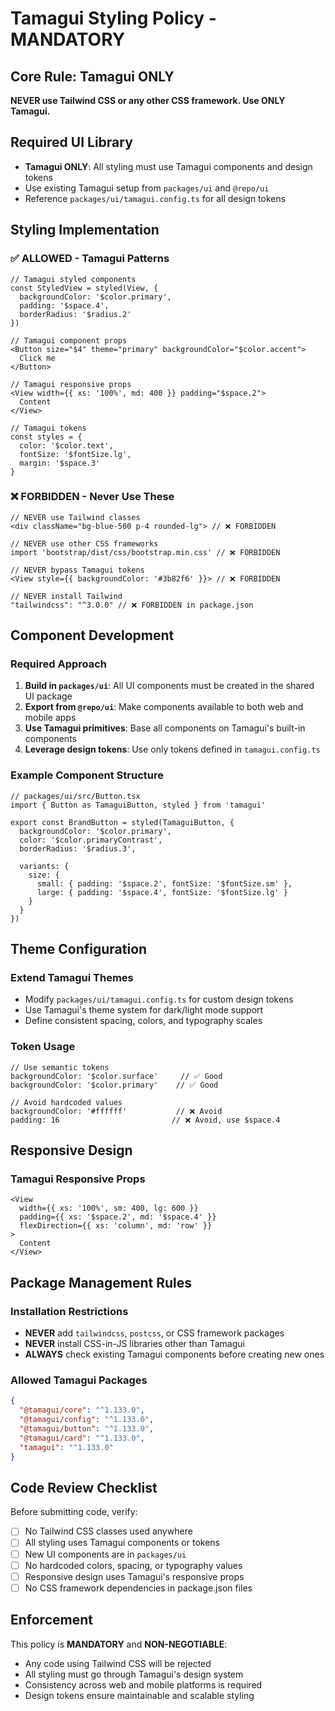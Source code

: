 # Tamagui Styling Policy - MANDATORY

## Core Rule: Tamagui ONLY

**NEVER use Tailwind CSS or any other CSS framework. Use ONLY Tamagui.**

## Required UI Library

- **Tamagui ONLY**: All styling must use Tamagui components and design tokens
- Use existing Tamagui setup from `packages/ui` and `@repo/ui`
- Reference `packages/ui/tamagui.config.ts` for all design tokens

## Styling Implementation

### ✅ ALLOWED - Tamagui Patterns
```tsx
// Tamagui styled components
const StyledView = styled(View, {
  backgroundColor: '$color.primary',
  padding: '$space.4',
  borderRadius: '$radius.2'
})

// Tamagui component props
<Button size="$4" theme="primary" backgroundColor="$color.accent">
  Click me
</Button>

// Tamagui responsive props
<View width={{ xs: '100%', md: 400 }} padding="$space.2">
  Content
</View>

// Tamagui tokens
const styles = {
  color: '$color.text',
  fontSize: '$fontSize.lg',
  margin: '$space.3'
}
```

### ❌ FORBIDDEN - Never Use These
```tsx
// NEVER use Tailwind classes
<div className="bg-blue-500 p-4 rounded-lg"> // ❌ FORBIDDEN

// NEVER use other CSS frameworks
import 'bootstrap/dist/css/bootstrap.min.css' // ❌ FORBIDDEN

// NEVER bypass Tamagui tokens
<View style={{ backgroundColor: '#3b82f6' }}> // ❌ FORBIDDEN

// NEVER install Tailwind
"tailwindcss": "^3.0.0" // ❌ FORBIDDEN in package.json
```

## Component Development

### Required Approach
1. **Build in `packages/ui`**: All UI components must be created in the shared UI package
2. **Export from `@repo/ui`**: Make components available to both web and mobile apps
3. **Use Tamagui primitives**: Base all components on Tamagui's built-in components
4. **Leverage design tokens**: Use only tokens defined in `tamagui.config.ts`

### Example Component Structure
```tsx
// packages/ui/src/Button.tsx
import { Button as TamaguiButton, styled } from 'tamagui'

export const BrandButton = styled(TamaguiButton, {
  backgroundColor: '$color.primary',
  color: '$color.primaryContrast',
  borderRadius: '$radius.3',
  
  variants: {
    size: {
      small: { padding: '$space.2', fontSize: '$fontSize.sm' },
      large: { padding: '$space.4', fontSize: '$fontSize.lg' }
    }
  }
})
```

## Theme Configuration

### Extend Tamagui Themes
- Modify `packages/ui/tamagui.config.ts` for custom design tokens
- Use Tamagui's theme system for dark/light mode support
- Define consistent spacing, colors, and typography scales

### Token Usage
```tsx
// Use semantic tokens
backgroundColor: '$color.surface'     // ✅ Good
backgroundColor: '$color.primary'    // ✅ Good

// Avoid hardcoded values
backgroundColor: '#ffffff'           // ❌ Avoid
padding: 16                         // ❌ Avoid, use $space.4
```

## Responsive Design

### Tamagui Responsive Props
```tsx
<View
  width={{ xs: '100%', sm: 400, lg: 600 }}
  padding={{ xs: '$space.2', md: '$space.4' }}
  flexDirection={{ xs: 'column', md: 'row' }}
>
  Content
</View>
```

## Package Management Rules

### Installation Restrictions
- **NEVER** add `tailwindcss`, `postcss`, or CSS framework packages
- **NEVER** install CSS-in-JS libraries other than Tamagui
- **ALWAYS** check existing Tamagui components before creating new ones

### Allowed Tamagui Packages
```json
{
  "@tamagui/core": "^1.133.0",
  "@tamagui/config": "^1.133.0", 
  "@tamagui/button": "^1.133.0",
  "@tamagui/card": "^1.133.0",
  "tamagui": "^1.133.0"
}
```

## Code Review Checklist

Before submitting code, verify:
- [ ] No Tailwind CSS classes used anywhere
- [ ] All styling uses Tamagui components or tokens
- [ ] New UI components are in `packages/ui`
- [ ] No hardcoded colors, spacing, or typography values
- [ ] Responsive design uses Tamagui's responsive props
- [ ] No CSS framework dependencies in package.json files

## Enforcement

This policy is **MANDATORY** and **NON-NEGOTIABLE**:
- Any code using Tailwind CSS will be rejected
- All styling must go through Tamagui's design system
- Consistency across web and mobile platforms is required
- Design tokens ensure maintainable and scalable styling